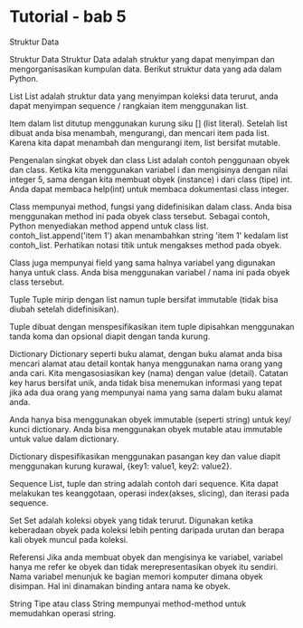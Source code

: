 # Tutorial - bab 5
Struktur Data

Struktur Data
Struktur Data adalah struktur yang dapat menyimpan dan mengorganisasikan kumpulan data. Berikut struktur data yang ada dalam Python.

List
List adalah struktur data yang menyimpan koleksi data terurut, anda dapat menyimpan sequence / rangkaian item menggunakan list.

Item dalam list ditutup menggunakan kurung siku [] (list literal). Setelah list dibuat anda bisa menambah, 
mengurangi, dan mencari item pada list. Karena kita dapat menambah dan mengurangi item, list bersifat mutable.

Pengenalan singkat obyek dan class
List adalah contoh penggunaan obyek dan class. Ketika kita menggunakan variabel i dan mengisinya dengan nilai integer 5, 
sama dengan kita membuat obyek (instance) i dari class (tipe) int. Anda dapat membaca help(int) untuk membaca dokumentasi class integer.

Class mempunyai method, fungsi yang didefinisikan dalam class. Anda bisa menggunakan method ini pada obyek class tersebut. 
Sebagai contoh, Python menyediakan method append untuk class list. contoh_list.append('item 1') akan menambahkan string 'item 1' 
kedalam list contoh_list. Perhatikan notasi titik untuk mengakses method pada obyek.

Class juga mempunyai field yang sama halnya variabel yang digunakan hanya untuk class. Anda bisa menggunakan variabel / nama ini pada obyek class tersebut.

Tuple
Tuple mirip dengan list namun tuple bersifat immutable (tidak bisa diubah setelah didefinisikan).

Tuple dibuat dengan menspesifikasikan item tuple dipisahkan menggunakan tanda koma dan opsional diapit dengan tanda kurung.

Dictionary
Dictionary seperti buku alamat, dengan buku alamat anda bisa mencari alamat atau detail kontak hanya menggunakan nama orang yang anda cari. 
Kita mengasosiasikan key (nama) dengan value (detail). Catatan key harus bersifat unik, anda tidak bisa menemukan informasi yang tepat 
jika ada dua orang yang mempunyai nama yang sama dalam buku alamat anda.

Anda hanya bisa menggunakan obyek immutable (seperti string) untuk key/ kunci dictionary. Anda bisa menggunakan obyek mutable atau immutable untuk value dalam dictionary.

Dictionary dispesifikasikan menggunakan pasangan key dan value diapit menggunakan kurung kurawal, {key1: value1, key2: value2}.

Sequence
List, tuple dan string adalah contoh dari sequence. Kita dapat melakukan tes keanggotaan, operasi index(akses, slicing), dan iterasi pada sequence.

Set
Set adalah koleksi obyek yang tidak terurut. Digunakan ketika keberadaan obyek pada koleksi lebih penting daripada urutan dan berapa kali obyek muncul pada koleksi.

Referensi
Jika anda membuat obyek dan mengisinya ke variabel, variabel hanya me refer ke obyek dan tidak merepresentasikan obyek itu sendiri. 
Nama variabel menunjuk ke bagian memori komputer dimana obyek disimpan. Hal ini dinamakan binding antara nama ke obyek.

String
Tipe atau class String mempunyai method-method untuk memudahkan operasi string.